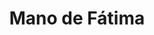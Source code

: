 ---
title: Mano de Fátima
date: 
draft: false

# descripcion
description : Aro de plata con piedra cubic

materials: Plata 925

color: Multicolor

dimensions: 1cm

code: 01-16-0301

type: "Aros"

categories: []

price: $3.470,00

# Images
# first image will be shown in the product page
images:
  # - image: "images/path_to_image"
  # La ubicacion de las imagenes es imagenes/Aros/Aros.Cubic/01-16-0301-mano-de-fatima
  - image: "./images/aros/cubic/01-16-0301-mano-de-fatima_a.JPG"
  - image: "./images/aros/cubic/01-16-0301-mano-de-fatima_b.JPG"
---